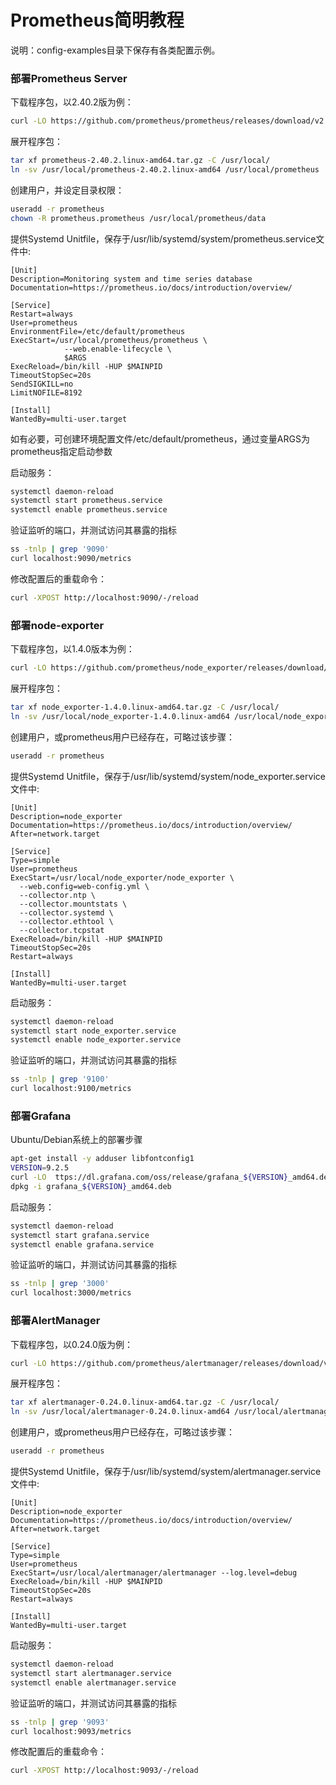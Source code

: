 # Prometheus简明教程

说明：config-examples目录下保存有各类配置示例。

### 部署Prometheus Server

下载程序包，以2.40.2版为例：
```bash
curl -LO https://github.com/prometheus/prometheus/releases/download/v2.40.2/prometheus-2.40.2.linux-amd64.tar.gz
```

展开程序包：
```bash
tar xf prometheus-2.40.2.linux-amd64.tar.gz -C /usr/local/
ln -sv /usr/local/prometheus-2.40.2.linux-amd64 /usr/local/prometheus
```

创建用户，并设定目录权限：
```bash
useradd -r prometheus
chown -R prometheus.prometheus /usr/local/prometheus/data
```

提供Systemd Unitfile，保存于/usr/lib/systemd/system/prometheus.service文件中:
```
[Unit]
Description=Monitoring system and time series database
Documentation=https://prometheus.io/docs/introduction/overview/

[Service]
Restart=always
User=prometheus
EnvironmentFile=/etc/default/prometheus
ExecStart=/usr/local/prometheus/prometheus \
            --web.enable-lifecycle \
            $ARGS
ExecReload=/bin/kill -HUP $MAINPID
TimeoutStopSec=20s
SendSIGKILL=no
LimitNOFILE=8192

[Install]
WantedBy=multi-user.target
```

如有必要，可创建环境配置文件/etc/default/prometheus，通过变量ARGS为prometheus指定启动参数


启动服务：
```bash
systemctl daemon-reload
systemctl start prometheus.service
systemctl enable prometheus.service
```

验证监听的端口，并测试访问其暴露的指标

```bash
ss -tnlp | grep '9090'
curl localhost:9090/metrics
```

修改配置后的重载命令：
```bash
curl -XPOST http://localhost:9090/-/reload
```

### 部署node-exporter

下载程序包，以1.4.0版本为例：
```bash
curl -LO https://github.com/prometheus/node_exporter/releases/download/v1.4.0/node_exporter-1.4.0.linux-amd64.tar.gz
```

展开程序包：

```bash
tar xf node_exporter-1.4.0.linux-amd64.tar.gz -C /usr/local/
ln -sv /usr/local/node_exporter-1.4.0.linux-amd64 /usr/local/node_exporter
```

创建用户，或prometheus用户已经存在，可略过该步骤：
```bash
useradd -r prometheus
```

提供Systemd Unitfile，保存于/usr/lib/systemd/system/node_exporter.service文件中:
```
[Unit]
Description=node_exporter
Documentation=https://prometheus.io/docs/introduction/overview/
After=network.target

[Service]
Type=simple
User=prometheus
ExecStart=/usr/local/node_exporter/node_exporter \
  --web.config=web-config.yml \
  --collector.ntp \
  --collector.mountstats \
  --collector.systemd \
  --collector.ethtool \
  --collector.tcpstat
ExecReload=/bin/kill -HUP $MAINPID
TimeoutStopSec=20s
Restart=always

[Install]
WantedBy=multi-user.target
```

启动服务：
```bash
systemctl daemon-reload
systemctl start node_exporter.service
systemctl enable node_exporter.service
```

验证监听的端口，并测试访问其暴露的指标

```bash
ss -tnlp | grep '9100'
curl localhost:9100/metrics
```

### 部署Grafana

Ubuntu/Debian系统上的部署步骤
```bash
apt-get install -y adduser libfontconfig1
VERSION=9.2.5
curl -LO  ttps://dl.grafana.com/oss/release/grafana_${VERSION}_amd64.deb
dpkg -i grafana_${VERSION}_amd64.deb
```

启动服务：
```bash
systemctl daemon-reload
systemctl start grafana.service
systemctl enable grafana.service
```

验证监听的端口，并测试访问其暴露的指标

```bash
ss -tnlp | grep '3000'
curl localhost:3000/metrics
```

### 部署AlertManager

下载程序包，以0.24.0版为例：
```bash
curl -LO https://github.com/prometheus/alertmanager/releases/download/v0.24.0/alertmanager-0.24.0.linux-amd64.tar.gz
```

展开程序包：
```bash
tar xf alertmanager-0.24.0.linux-amd64.tar.gz -C /usr/local/
ln -sv /usr/local/alertmanager-0.24.0.linux-amd64 /usr/local/alertmanager
```

创建用户，或prometheus用户已经存在，可略过该步骤：
```bash
useradd -r prometheus
```

提供Systemd Unitfile，保存于/usr/lib/systemd/system/alertmanager.service文件中:
```
[Unit]
Description=node_exporter
Documentation=https://prometheus.io/docs/introduction/overview/
After=network.target

[Service]
Type=simple
User=prometheus
ExecStart=/usr/local/alertmanager/alertmanager --log.level=debug
ExecReload=/bin/kill -HUP $MAINPID
TimeoutStopSec=20s
Restart=always

[Install]
WantedBy=multi-user.target
```

启动服务：
```bash
systemctl daemon-reload
systemctl start alertmanager.service
systemctl enable alertmanager.service
```

验证监听的端口，并测试访问其暴露的指标

```bash
ss -tnlp | grep '9093'
curl localhost:9093/metrics
```

修改配置后的重载命令：
```bash
curl -XPOST http://localhost:9093/-/reload
```


